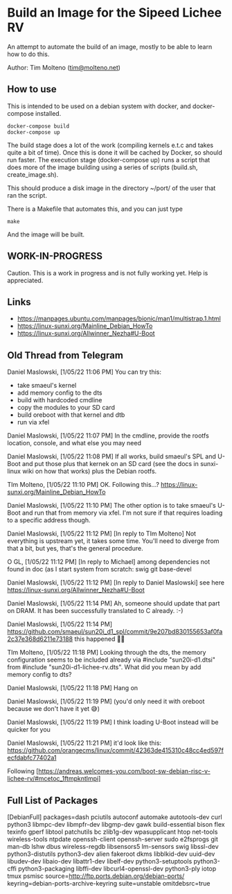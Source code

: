 # Build an Image for the Sipeed Lichee RV

An attempt to automate the build of an image, mostly to be able to learn how to do this.

Author: Tim Molteno (tim@molteno.net)

## How to use

This is intended to be used on a debian system with docker, and docker-compose installed.

    docker-compose build
    docker-compose up

The build stage does a lot of the work (compiling kernels e.t.c and takes quite a bit of time). Once this is done it will be cached by Docker, so should run faster. The execution stage (docker-compose up) runs a script that does more of the image building using a series of scripts (build.sh, create_image.sh).

This should produce a disk image in the directory ~/port/ of the user that ran the script.

There is a Makefile that automates this, and you can just type

    make

And the image will be built.

## WORK-IN-PROGRESS

Caution. This is a work in progress and is not fully working yet. Help is appreciated.

## Links

* https://manpages.ubuntu.com/manpages/bionic/man1/multistrap.1.html
* https://linux-sunxi.org/Mainline_Debian_HowTo
* https://linux-sunxi.org/Allwinner_Nezha#U-Boot

## Old Thread from Telegram

Daniel Maslowski, [1/05/22 11:06 PM]
You can try this:
- take smaeul's kernel
- add memory config to the dts
- build with hardcoded cmdline
- copy the modules to your SD card
- build oreboot with that kernel and dtb
- run via xfel

Daniel Maslowski, [1/05/22 11:07 PM]
In the cmdline, provide the rootfs location, console, and what else you may need

Daniel Maslowski, [1/05/22 11:08 PM]
If all works, build smaeul's SPL and U-Boot and put those plus that kernek on an SD card (see the docs in sunxi-linux wiki on how that works) plus the Debian rootfs.

TIm Molteno, [1/05/22 11:10 PM]
OK. Following this...? https://linux-sunxi.org/Mainline_Debian_HowTo

Daniel Maslowski, [1/05/22 11:10 PM]
The other option is to take smaeul's U-Boot and run that from memory via xfel. I'm not sure if that requires loading to a specific address though.

Daniel Maslowski, [1/05/22 11:12 PM]
[In reply to TIm Molteno]
Not everything is upstream yet, it takes some time. You'll need to diverge from that a bit, but yes, that's the general procedure.

O GL, [1/05/22 11:12 PM]
[In reply to Michael]
among dependencies not found in doc (as I start system from scratch:  swig git base-devel

Daniel Maslowski, [1/05/22 11:12 PM]
[In reply to Daniel Maslowski]
see here https://linux-sunxi.org/Allwinner_Nezha#U-Boot

Daniel Maslowski, [1/05/22 11:14 PM]
Ah, someone should update that part on DRAM. It has been successfully translated to C already. :-)

Daniel Maslowski, [1/05/22 11:14 PM]
https://github.com/smaeul/sun20i_d1_spl/commit/9e207bd830155653af0fa2c37e368d6211e73188
this happened 🥳🥳

TIm Molteno, [1/05/22 11:18 PM]
Looking through the dts, the memory configuration seems to be included already via #include "sun20i-d1.dtsi" from #include "sun20i-d1-lichee-rv.dts".  What did you mean by add memory config to dts?

Daniel Maslowski, [1/05/22 11:18 PM]
Hang on

Daniel Maslowski, [1/05/22 11:19 PM]
(you'd only need it with oreboot because we don't have it yet 😅)

Daniel Maslowski, [1/05/22 11:19 PM]
I think loading U-Boot instead will be quicker for you

Daniel Maslowski, [1/05/22 11:21 PM]
it'd look like this:
https://github.com/orangecms/linux/commit/42363de415310c48cc4ed597fecfdabfc77402a1





Following [https://andreas.welcomes-you.com/boot-sw-debian-risc-v-lichee-rv/#mcetoc_1ftmpkntlmpi]


## Full List of Packages


[DebianFull]
packages=dash pciutils autoconf automake autotools-dev curl python3 libmpc-dev libmpfr-dev libgmp-dev gawk build-essential bison flex texinfo gperf libtool patchutils bc zlib1g-dev wpasupplicant htop net-tools wireless-tools ntpdate openssh-client openssh-server sudo e2fsprogs git man-db lshw dbus wireless-regdb libsensors5 lm-sensors swig libssl-dev python3-distutils python3-dev alien fakeroot dkms libblkid-dev uuid-dev libudev-dev libaio-dev libattr1-dev libelf-dev python3-setuptools python3-cffi python3-packaging libffi-dev libcurl4-openssl-dev python3-ply iotop tmux psmisc
source=http://ftp.ports.debian.org/debian-ports/
keyring=debian-ports-archive-keyring
suite=unstable
omitdebsrc=true

